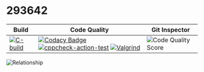 # 293642

Build | Code Quality | Git Inspector
------|--------------|--------------
[![C-build](https://github.com/Akhildodda451/ltts293642/actions/workflows/c-build.yml/badge.svg)](https://github.com/Akhildodda451/ltts293642/actions/workflows/c-build.yml)| [![Codacy Badge](https://app.codacy.com/project/badge/Grade/9d5d5006d8c04e06b4973c5d7a052e85)](https://www.codacy.com/gh/Akhildodda451/ltts293642/dashboard?utm_source=github.com&amp;utm_medium=referral&amp;utm_content=Akhildodda451/ltts293642&amp;utm_campaign=Badge_Grade)       [![cppcheck-action-test](https://github.com/Akhildodda451/ltts293642/actions/workflows/cppcheck.yml/badge.svg)](https://github.com/Akhildodda451/ltts293642/actions/workflows/cppcheck.yml)        [![Valgrind](https://github.com/Akhildodda451/ltts293642/actions/workflows/Valgrind.yml/badge.svg)](https://github.com/Akhildodda451/ltts293642/actions/workflows/Valgrind.yml)|![Code Quality Score](https://www.code-inspector.com/project/21339/score/svg)

![Relationship ](https://user-images.githubusercontent.com/80577252/114980643-615c4d00-9eaa-11eb-976f-cb76d64f33ee.jpeg)

